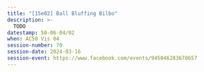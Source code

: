 ```yaml
---
title: "[15e02] Ball Bluffing Bilbo"
description: >-
  TODO
datestamp: 50-06-04/02
when: AC50 Vis 04
session-number: 70
session-date: 2024-03-16
session-event: https://www.facebook.com/events/945046283678657
---
```



